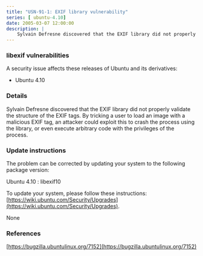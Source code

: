 ```yaml
---
title: "USN-91-1: EXIF library vulnerability"
series: [ ubuntu-4.10]
date: 2005-03-07 12:00:00
description: |
    Sylvain Defresne discovered that the EXIF library did not properly validate the structure of the EXIF tags. By tricking a user to load an image with a malicious EXIF tag, an attacker could exploit this to crash the process using the library, or even execute arbitrary code with the privileges of the process.
--- 
```

 
 


### libexif vulnerabilities

A security issue affects these releases of Ubuntu and its derivatives:

* Ubuntu 4.10

### Details

Sylvain Defresne discovered that the EXIF library did not properly validate the structure of the EXIF tags. By tricking a user to load an image with a malicious EXIF tag, an attacker could exploit this to crash the process using the library, or even execute arbitrary code with the privileges of the process.

### Update instructions

The problem can be corrected by updating your system to the following package version:

Ubuntu 4.10
 : libexif10 

To update your system, please follow these instructions: [https://wiki.ubuntu.com/Security/Upgrades](https://wiki.ubuntu.com/Security/Upgrades).

None

### References

 
 [https://bugzilla.ubuntulinux.org/7152](https://bugzilla.ubuntulinux.org/7152)
 

